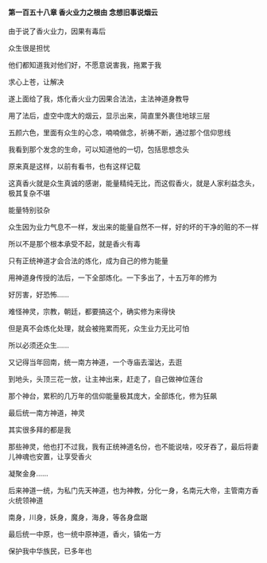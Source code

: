 #### 第一百五十八章 香火业力之根由 念想旧事说烟云


由于说了香火业力，因果有毒后

众生很是担忧

他们都知道我对他们好，不愿意说害我，拖累于我

求心上苍，让解决

遂上面给了我，炼化香火业力因果合法法，主法神道身教导

用了法后，虚空中庞大的烟云，显示出来，简直里外裹住地球三层

五颜六色，里面有众生的心念，喃喃做念，祈祷不断，通过那个信仰思线

我看到那个发念的生命，可以知道他的一切，包括思想念头

原来真是这样，以前有看书，也有这样记载

这真香火就是众生真诚的感谢，能量精纯无比，而这假香火，就是人家利益念头，极其复杂不堪

能量特别驳杂

众生因为业力气息不一样，发出来的能量自然不一样，好的坏的干净的赃的不一样

所以不是那个根本承受不起，就是香火有毒

只有正统神道才会合法的炼化，成为自己的修为能量

用神道身传授的法后，一下全部炼化。一下多出了，十五万年的修为

好厉害，好恐怖……

难怪神灵，宗教，朝廷，都要搞这个，确实修为来得快

但是真不会炼化处理，就会被拖累而死，众生业力无比可怕

所以必须还众生……

又记得当年回南，统一南方神道，一个寺庙去溜达，去逛

到地头，头顶三花一放，让主神出来，赶走了，自己做神位莲台

那个神台，累积的几万年的信仰能量极其庞大，全部炼化，修为狂飙

最后统一南方神道，神灵

其实很多拜的都是我

那些神灵，他也打不过我，我有正统神道名份，也不能说啥，咬牙吞了，最后将妻儿神魂也安置，让享受香火

凝聚金身……

后来神道一统，为私门先天神道，也为神教，分化一身，名南元大帝，主管南方香火统领神道

南身，川身，妖身，魔身，海身，等各身盘踞

最后统一中原，也一统中原神道，香火，镇佑一方

保护我中华族民，已多年也

